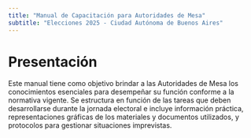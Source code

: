 ```yaml
---
title: "Manual de Capacitación para Autoridades de Mesa"
subtitle: "Elecciones 2025 - Ciudad Autónoma de Buenos Aires"
---
```


# Presentación

Este manual tiene como objetivo brindar a las Autoridades de Mesa los conocimientos esenciales para desempeñar su función conforme a la normativa vigente. Se estructura en función de las tareas que deben desarrollarse durante la jornada electoral e incluye información práctica, representaciones gráficas de los materiales y documentos utilizados, y protocolos para gestionar situaciones imprevistas.
